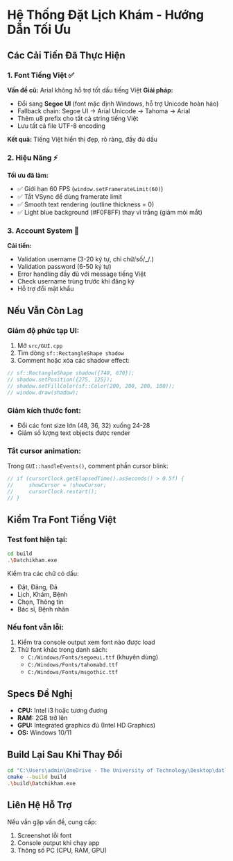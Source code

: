 # Hệ Thống Đặt Lịch Khám - Hướng Dẫn Tối Ưu

## Các Cải Tiến Đã Thực Hiện

### 1. Font Tiếng Việt ✅
**Vấn đề cũ:** Arial không hỗ trợ tốt dấu tiếng Việt
**Giải pháp:**
- Đổi sang **Segoe UI** (font mặc định Windows, hỗ trợ Unicode hoàn hảo)
- Fallback chain: Segoe UI → Arial Unicode → Tahoma → Arial
- Thêm u8 prefix cho tất cả string tiếng Việt
- Lưu tất cả file UTF-8 encoding

**Kết quả:** Tiếng Việt hiển thị đẹp, rõ ràng, đầy đủ dấu

### 2. Hiệu Năng ⚡
**Tối ưu đã làm:**
- ✅ Giới hạn 60 FPS (`window.setFramerateLimit(60)`)
- ✅ Tắt VSync để dùng framerate limit
- ✅ Smooth text rendering (outline thickness = 0)
- ✅ Light blue background (#F0F8FF) thay vì trắng (giảm mỏi mắt)

### 3. Account System 🔐
**Cải tiến:**
- Validation username (3-20 ký tự, chỉ chữ/số/_/.)
- Validation password (6-50 ký tự)
- Error handling đầy đủ với message tiếng Việt
- Check username trùng trước khi đăng ký
- Hỗ trợ đổi mật khẩu

## Nếu Vẫn Còn Lag

### Giảm độ phức tạp UI:
1. Mở `src/GUI.cpp`
2. Tìm dòng `sf::RectangleShape shadow` 
3. Comment hoặc xóa các shadow effect:
```cpp
// sf::RectangleShape shadow({740, 670});
// shadow.setPosition({275, 125});
// shadow.setFillColor(sf::Color(200, 200, 200, 100));
// window.draw(shadow);
```

### Giảm kích thước font:
- Đổi các font size lớn (48, 36, 32) xuống 24-28
- Giảm số lượng text objects được render

### Tắt cursor animation:
Trong `GUI::handleEvents()`, comment phần cursor blink:
```cpp
// if (cursorClock.getElapsedTime().asSeconds() > 0.5f) {
//     showCursor = !showCursor;
//     cursorClock.restart();
// }
```

## Kiểm Tra Font Tiếng Việt

### Test font hiện tại:
```bash
cd build
.\Datchikham.exe
```

Kiểm tra các chữ có dấu:
- Đặt, Đăng, Đã
- Lịch, Khám, Bệnh
- Chọn, Thông tin
- Bác sĩ, Bệnh nhân

### Nếu font vẫn lỗi:
1. Kiểm tra console output xem font nào được load
2. Thử font khác trong danh sách:
   - `C:/Windows/Fonts/segoeui.ttf` (khuyên dùng)
   - `C:/Windows/Fonts/tahomabd.ttf`
   - `C:/Windows/Fonts/msgothic.ttf`

## Specs Đề Nghị
- **CPU:** Intel i3 hoặc tương đương
- **RAM:** 2GB trở lên
- **GPU:** Integrated graphics đủ (Intel HD Graphics)
- **OS:** Windows 10/11

## Build Lại Sau Khi Thay Đổi
```bash
cd "C:\Users\admin\OneDrive - The University of Technology\Desktop\datlichkham"
cmake --build build
.\build\Datchikham.exe
```

## Liên Hệ Hỗ Trợ
Nếu vẫn gặp vấn đề, cung cấp:
1. Screenshot lỗi font
2. Console output khi chạy app
3. Thông số PC (CPU, RAM, GPU)
